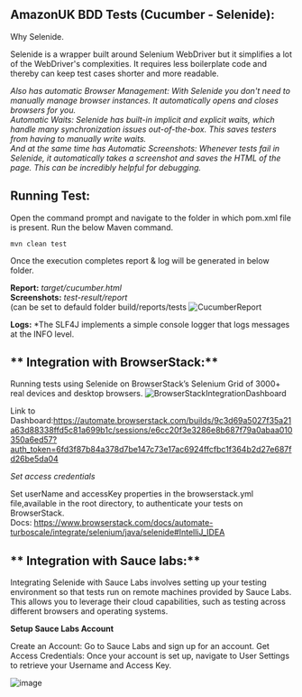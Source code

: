 ## **AmazonUK BDD Tests (Cucumber - Selenide):**
Why Selenide.

Selenide is a wrapper built around Selenium WebDriver but it simplifies a lot of the WebDriver's complexities. 
It requires less boilerplate code and thereby can keep test cases shorter and more readable.

*Also has automatic Browser Management: With Selenide you don't need to manually manage browser instances. It automatically opens and closes browsers for you.*<br> 
*Automatic Waits: Selenide has built-in implicit and explicit waits, which handle many synchronization issues out-of-the-box. This saves testers from having to manually write waits.*<br>
*And  at the same time has Automatic Screenshots: Whenever tests fail in Selenide, it automatically takes a screenshot and saves the HTML of the page. This can be incredibly helpful for debugging.*<br>

## **Running Test:**

Open the command prompt and navigate to the folder in which pom.xml file is present.
Run the below Maven command.

    mvn clean test


Once the execution completes report & log will be generated in below folder.

**Report:** 		*target/cucumber.html*<br>
**Screenshots:** 		*test-result/report*<br>
(can be set to defauld folder build/reports/tests
![CucumberReport](https://github.com/NadyaKozachuk/AmazonUK/assets/71333994/5ca507ef-5d67-4d88-a8da-ab3572e8e5d1)

**Logs:** 	*The SLF4J implements a simple console logger that logs messages at the INFO level.

## ** Integration with BrowserStack:**
Running tests using Selenide on BrowserStack’s Selenium Grid of 3000+ real devices and desktop browsers.
![BrowserStackIntegrationDashboard](https://github.com/user-attachments/assets/e8f70b4f-79cb-49a6-9d1c-e301dfd542b6)

Link to Dashboard:https://automate.browserstack.com/builds/9c3d69a5027f35a21a63d88338ffd5c81a699b1c/sessions/e6cc20f3e3286e8b687f79a0abaa010350a6ed57?auth_token=6fd3f87b84a378d7be147c73e17ac6924ffcfbc1f364b2d27e687fd26be5da04<br>

*Set access credentials*<br>

Set userName and accessKey properties in the browserstack.yml file,available in the root directory, to authenticate your tests on BrowserStack.<br>
Docs: https://www.browserstack.com/docs/automate-turboscale/integrate/selenium/java/selenide#IntelliJ_IDEA

## ** Integration with Sauce labs:**
Integrating Selenide with Sauce Labs involves setting up your testing environment so that tests run on remote machines provided by Sauce Labs.
This allows you to leverage their cloud capabilities, such as testing across different browsers and operating systems.

**Setup Sauce Labs Account** 

Create an Account:
Go to Sauce Labs and sign up for an account.
Get Access Credentials:
Once your account is set up, navigate to User Settings to retrieve your Username and Access Key.

![image](https://github.com/user-attachments/assets/ffd5c21a-b447-4683-81fb-673c628ad05d)

